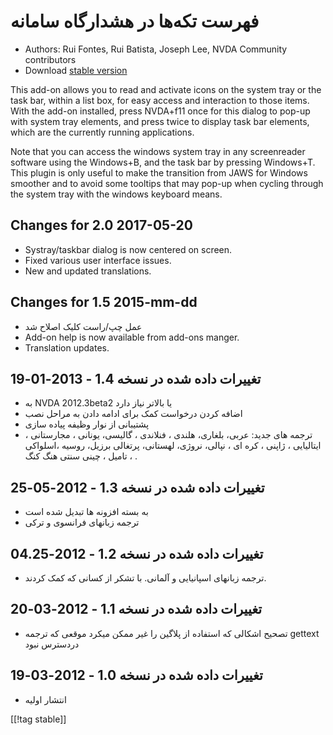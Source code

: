 # فهرست تکه‌ها در هشدارگاه سامانه #

*   Authors: Rui Fontes, Rui Batista, Joseph Lee, NVDA Community
    contributors
*   Download [stable version][1]

This add-on allows you to read and activate icons on the system tray or the
task bar, within a list box, for easy access and interaction to those
items. With the add-on installed, press NVDA+f11 once for this dialog to
pop-up with system tray elements, and press twice to display task bar
elements, which are the currently running applications.

Note that you can access the windows system tray in any screenreader
software using the Windows+B, and the task bar by pressing Windows+T. This
plugin is only useful to make the transition from JAWS for Windows smoother
and to avoid some tooltips that may pop-up when cycling through the system
tray with the windows keyboard means.

## Changes for 2.0 2017-05-20 ##

* Systray/taskbar dialog is now centered on screen.
* Fixed various user interface issues.
* New and updated translations.

## Changes for 1.5 2015-mm-dd ##

* عمل چپ/راست کلیک اصلاح شد
* Add-on help is now available from add-ons manger.
* Translation updates.

## تغییرات داده شده در نسخه 1.4 - 2013-01-19 ##

* به NVDA 2012.3beta2 یا بالاتر نیاز دارد
* اضافه کردن درخواست کمک برای ادامه دادن به مراحل نصب
* پشتیبانی از نوار وظیفه پیاده سازی
* ترجمه های جدید: عربی، بلغاری، هلندی ، فنلاندی ، گالیسی، یونانی ، مجارستانی
  ، ایتالیایی ، ژاپنی ، کره ای ، نپالی، نروژی، لهستانی، پرتغالی برزیل، روسیه
  ،اسلواکی ، تامیل ، چینی سنتی هنگ کنگ .

## تغییرات داده شده در نسخه 1.3 - 2012-05-25 ##

* به بسته افزونه ها تبدیل شده است
* ترجمه زبانهای فرانسوی و ترکی

## تغییرات داده شده در نسخه 1.2 - 2012-04.25 ##

* ترجمه زبانهای اسپانیایی و آلمانی. با تشکر از کسانی که کمک کردند.

## تغییرات داده شده در نسخه 1.1 - 2012-03-20 ##

* تصحیح اشکالی که استفاده از پلاگین را غیر ممکن میکرد موقعی که ترجمه gettext
  دردسترس نبود

## تغییرات داده شده در نسخه 1.0 - 2012-03-19 ##

* انتشار اولیه

[[!tag stable]]

[1]: https://addons.nvda-project.org/files/get.php?file=st
